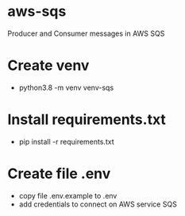 # aws-sqs
Producer and Consumer messages in AWS SQS

# Create venv
 - python3.8 -m venv venv-sqs

# Install requirements.txt
 - pip install -r requirements.txt

# Create file .env
 - copy file .env.example to .env
 - add credentials to connect on AWS service SQS